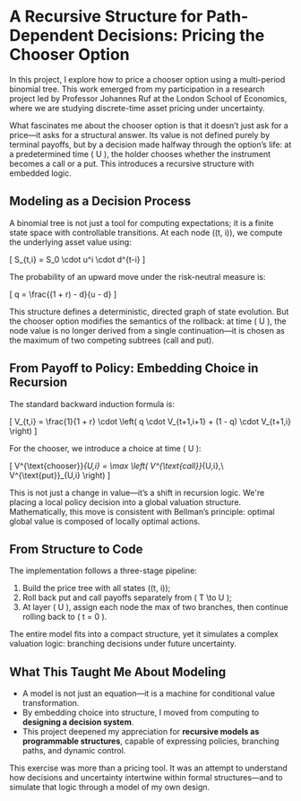 # A Recursive Structure for Path-Dependent Decisions: Pricing the Chooser Option

In this project, I explore how to price a chooser option using a multi-period binomial tree. This work emerged from my participation in a research project led by Professor Johannes Ruf at the London School of Economics, where we are studying discrete-time asset pricing under uncertainty.

What fascinates me about the chooser option is that it doesn’t just ask for a price—it asks for a structural answer. Its value is not defined purely by terminal payoffs, but by a decision made halfway through the option’s life: at a predetermined time \( U \), the holder chooses whether the instrument becomes a call or a put. This introduces a recursive structure with embedded logic.

## Modeling as a Decision Process

A binomial tree is not just a tool for computing expectations; it is a finite state space with controllable transitions. At each node \((t, i)\), we compute the underlying asset value using:

\[
S_{t,i} = S_0 \cdot u^i \cdot d^{t-i}
\]

The probability of an upward move under the risk-neutral measure is:

\[
q = \frac{(1 + r) - d}{u - d}
\]

This structure defines a deterministic, directed graph of state evolution. But the chooser option modifies the semantics of the rollback: at time \( U \), the node value is no longer derived from a single continuation—it is chosen as the maximum of two competing subtrees (call and put).

## From Payoff to Policy: Embedding Choice in Recursion

The standard backward induction formula is:

\[
V_{t,i} = \frac{1}{1 + r} \cdot \left( q \cdot V_{t+1,i+1} + (1 - q) \cdot V_{t+1,i} \right)
\]

For the chooser, we introduce a choice at time \( U \):

\[
V^{\text{chooser}}_{U,i} = \max \left( V^{\text{call}}_{U,i},\ V^{\text{put}}_{U,i} \right)
\]

This is not just a change in value—it’s a shift in recursion logic. We're placing a local policy decision into a global valuation structure. Mathematically, this move is consistent with Bellman’s principle: optimal global value is composed of locally optimal actions.

## From Structure to Code

The implementation follows a three-stage pipeline:

1. Build the price tree with all states \((t, i)\);
2. Roll back put and call payoffs separately from \( T \to U \);
3. At layer \( U \), assign each node the max of two branches, then continue rolling back to \( t = 0 \).

The entire model fits into a compact structure, yet it simulates a complex valuation logic: branching decisions under future uncertainty.

## What This Taught Me About Modeling

- A model is not just an equation—it is a machine for conditional value transformation.
- By embedding choice into structure, I moved from computing to **designing a decision system**.
- This project deepened my appreciation for **recursive models as programmable structures**, capable of expressing policies, branching paths, and dynamic control.

This exercise was more than a pricing tool. It was an attempt to understand how decisions and uncertainty intertwine within formal structures—and to simulate that logic through a model of my own design.
